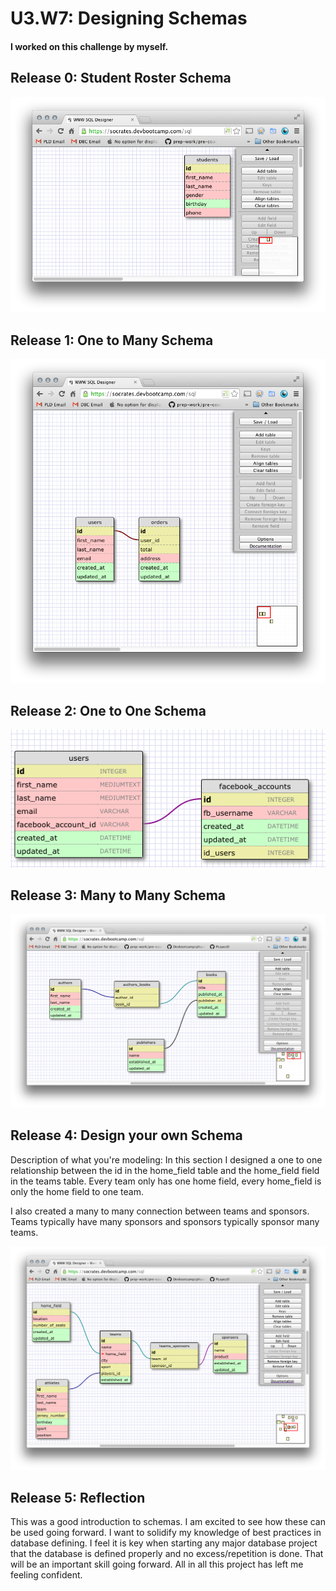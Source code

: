# U3.W7: Designing Schemas


#### I worked on this challenge by myself.


## Release 0: Student Roster Schema
![Alt text](../imgs/release0.png "release 0")

## Release 1: One to Many Schema
![Alt text](../imgs/release1.png "release 1")


## Release 2: One to One Schema
![Alt text](../imgs/release2.png "release 2")


## Release 3: Many to Many Schema
![Alt text](../imgs/release3.png "release 3")


## Release 4: Design your own Schema
Description of what you're modeling: 
In this section I designed a one to one relationship between the id in the home_field table
and the home_field field in the teams table. Every team only has one home field, every home_field is only the home field to one team.

I also created a many to many connection between teams and sponsors. Teams typically have many sponsors and sponsors typically sponsor many teams. 

<!-- display your one-to-one image inline here -->
<!-- display your many-to-many image inline here -->
![Alt text](../imgs/release4.png "release 4")

## Release 5: Reflection
This was a good introduction to schemas. I am excited to see how these can be used going forward. I want to solidify my knowledge of best practices in database defining. I feel it is key when starting any major database project that the database is defined properly and no excess/repetition is done. That will be an important skill going forward. All in all this project has left me feeling confident.